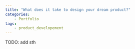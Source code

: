 ```yaml
---
title: "What does it take to design your dream product?"
categories:
    - Portfolio
tags:
    - product_developement
---
```


TODO: add sth
